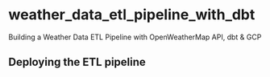 # weather_data_etl_pipeline_with_dbt
Building a Weather Data ETL Pipeline with OpenWeatherMap API, dbt &amp; GCP

## Deploying the ETL pipeline




